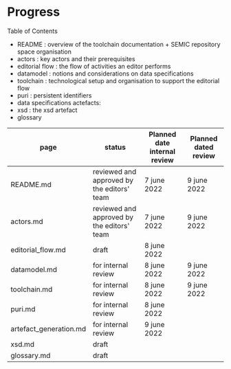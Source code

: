 # Progress 

Table of Contents

 - README : overview of the toolchain documentation + SEMIC repository space organisation 
 - actors : key actors and their prerequisites
 - editorial flow : the flow of activities an editor performs
 - datamodel : notions and considerations on data specifications
 - toolchain : technological setup and organisation to support the editorial flow
 - puri : persistent identifiers
 - data specifications actefacts:
 - xsd : the xsd artefact
 - glossary 

| page | status| Planned date internal review | Planned dated review |
| ---- | ---- |  --- |  --- | 
| README.md | reviewed and approved by the editors' team | 7 june 2022 | 9 june 2022 |
| actors.md | reviewed and approved by the editors' team | 7 june 2022 | 9 june 2022 |
| editorial_flow.md | draft | 8 june 2022 | 
| datamodel.md | for internal review |  8 june 2022 | 9 june 2022 |
| toolchain.md | for internal review |  8 june 2022 | 9 june 2022 |
| puri.md | for internal review | 8 june 2022 | |
| artefact_generation.md | for internal review | 9 june 2022 |
| xsd.md | draft  |
| glossary.md | draft |


